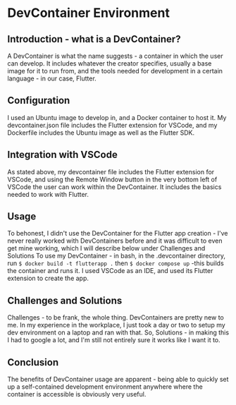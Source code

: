 # DevContainer Environment
## Introduction - what is a DevContainer? 
A DevContainer is what the name suggests - a container in which the user can develop. It includes whatever the creator specifies, usually a base image for it to run from, and the tools needed for development in a certain language - in our case, Flutter.
## Configuration
I used an Ubuntu image to develop in, and a Docker container to host it. My devcontainer.json file includes the Flutter extension for VSCode, and my Dockerfile includes the Ubuntu image as well as the Flutter SDK.
## Integration with VSCode
As stated above, my devcontainer file includes the Flutter extension for VSCode, and using the Remote Window button in the very bottom left of VSCode the user can work within the DevContainer. It includes the basics needed to work with Flutter.
## Usage
To behonest, I didn't use the DevContainer for the Flutter app creation - I've never really worked with DevContainers before and it was difficult to even get mine working, which I will describe below under Challenges and Solutions
To use my DevContainer - in bash, in the .devcontainer directory, run
 	`$ docker build -t flutterapp .`
then
    `$ docker compose up` 
-this builds the container and runs it.  I used VSCode as an IDE, and used its Flutter extension to create the app.
## Challenges and Solutions
Challenges - to be frank, the whole thing. DevContainers are pretty new to me. In my experience in the workplace, I just took a day or two to setup my dev environment on a laptop and ran with that. So, Solutions - in making this I had to google a lot, and I'm still not entirely sure it works like I want it to.
## Conclusion
The benefits of DevContainer usage are apparent - being able to quickly set up a self-contained development environment anywhere where the container is accessible is obviously very useful.   